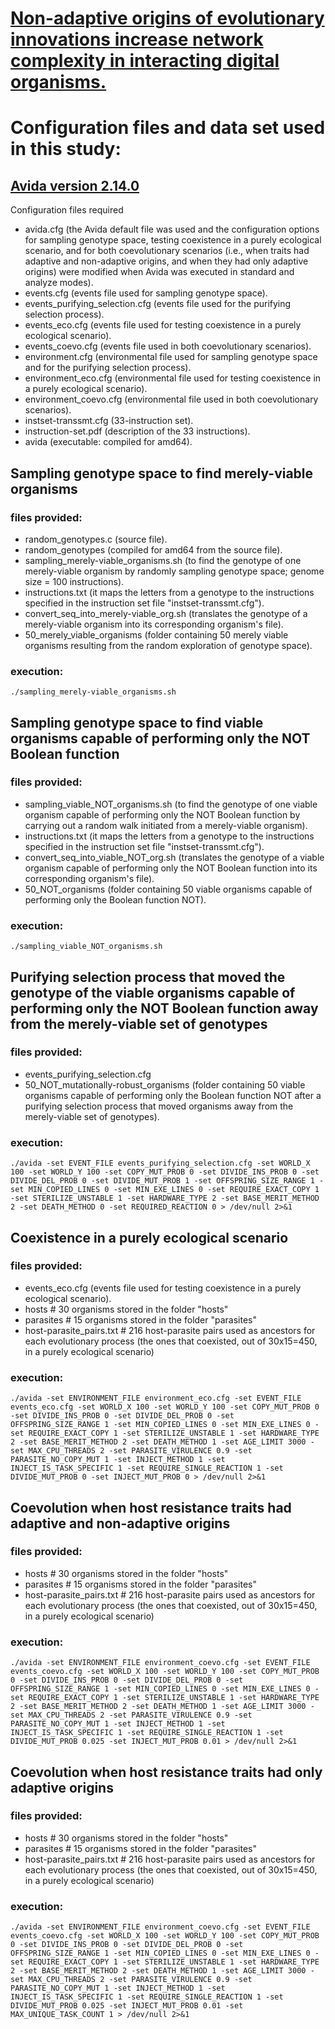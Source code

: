 # <a href="https://github.com/miguelfortuna/avida_host-parasite/blob/master/Non-adaptive%20origins%20of%20evolutionary%20innovations%20increase%20network%20complexity%20in%20interacting%20digital%20organisms.pdf" target="_blank">Non-adaptive origins of evolutionary innovations increase network complexity in interacting digital organisms.</a>

# Configuration files and data set used in this study: 

## <a href="https://github.com/devosoft/avida" target="_blank">Avida version 2.14.0</a>  

Configuration files required
- avida.cfg (the Avida default file was used and the configuration options for sampling genotype space, testing coexistence in a purely ecological scenario, and for both coevolutionary scenarios (i.e., when traits had adaptive and non-adaptive origins, and when they had only adaptive origins) were modified when Avida was executed in standard and analyze modes).
- events.cfg (events file used for sampling genotype space).
- events_purifying_selection.cfg (events file used for the purifying selection process).
- events_eco.cfg (events file used for testing coexistence in a purely ecological scenario).
- events_coevo.cfg (events file used in both coevolutionary scenarios).
- environment.cfg (environmental file used for sampling genotype space and for the purifying selection process).
- environment_eco.cfg (environmental file used for testing coexistence in a purely ecological scenario).
- environment_coevo.cfg (environmental file used in both coevolutionary scenarios).
- instset-transsmt.cfg (33-instruction set).
- instruction-set.pdf (description of the 33 instructions).
- avida (executable: compiled for amd64).

## Sampling genotype space to find merely-viable organisms ###
### files provided:
- random_genotypes.c (source file).
- random_genotypes (compiled for amd64 from the source file).
- sampling_merely-viable_organisms.sh (to find the genotype of one merely-viable organism by randomly sampling genotype space; genome size = 100 instructions).
- instructions.txt (it maps the letters from a genotype to the instructions specified in the instruction set file "instset-transsmt.cfg").
- convert_seq_into_merely-viable_org.sh (translates the genotype of a merely-viable organism into its corresponding organism's file).
- 50_merely_viable_organisms (folder containing 50 merely viable organisms resulting from the random exploration of genotype space).
### execution:
```
./sampling_merely-viable_organisms.sh
```

## Sampling genotype space to find viable organisms capable of performing only the NOT Boolean function ###
### files provided:
- sampling_viable_NOT_organisms.sh (to find the genotype of one viable organism capable of performing only the NOT Boolean function by carrying out a random walk initiated from a merely-viable organism).
- instructions.txt (it maps the letters from a genotype to the instructions specified in the instruction set file "instset-transsmt.cfg").
- convert_seq_into_viable_NOT_org.sh (translates the genotype of a viable organism capable of performing only the NOT Boolean function into its corresponding organism's file).
- 50_NOT_organisms (folder containing 50 viable organisms capable of performing only the Boolean function NOT).
### execution:
```
./sampling_viable_NOT_organisms.sh
```

## Purifying selection process that moved the genotype of the viable organisms capable of performing only the NOT Boolean function away from the merely-viable set of genotypes ###
### files provided:
- events_purifying_selection.cfg
- 50_NOT_mutationally-robust_organisms (folder containing 50 viable organisms capable of performing only the Boolean function NOT after a purifying selection process that moved organisms away from the merely-viable set of genotypes).
### execution:
```
./avida -set EVENT_FILE events_purifying_selection.cfg -set WORLD_X 100 -set WORLD_Y 100 -set COPY_MUT_PROB 0 -set DIVIDE_INS_PROB 0 -set DIVIDE_DEL_PROB 0 -set DIVIDE_MUT_PROB 1 -set OFFSPRING_SIZE_RANGE 1 -set MIN_COPIED_LINES 0 -set MIN_EXE_LINES 0 -set REQUIRE_EXACT_COPY 1 -set STERILIZE_UNSTABLE 1 -set HARDWARE_TYPE 2 -set BASE_MERIT_METHOD 2 -set DEATH_METHOD 0 -set REQUIRED_REACTION 0 > /dev/null 2>&1
```

## Coexistence in a purely ecological scenario ###
### files provided:
- events_eco.cfg (events file used for testing coexistence in a purely ecological scenario).
- hosts # 30 organisms stored in the folder "hosts"
- parasites # 15 organisms stored in the folder "parasites"
- host-parasite_pairs.txt # 216 host-parasite pairs used as ancestors for each evolutionary process (the ones that coexisted, out of 30x15=450, in a purely ecological scenario)
### execution:
```
./avida -set ENVIRONMENT_FILE environment_eco.cfg -set EVENT_FILE events_eco.cfg -set WORLD_X 100 -set WORLD_Y 100 -set COPY_MUT_PROB 0 -set DIVIDE_INS_PROB 0 -set DIVIDE_DEL_PROB 0 -set OFFSPRING_SIZE_RANGE 1 -set MIN_COPIED_LINES 0 -set MIN_EXE_LINES 0 -set REQUIRE_EXACT_COPY 1 -set STERILIZE_UNSTABLE 1 -set HARDWARE_TYPE 2 -set BASE_MERIT_METHOD 2 -set DEATH_METHOD 1 -set AGE_LIMIT 3000 -set MAX_CPU_THREADS 2 -set PARASITE_VIRULENCE 0.9 -set PARASITE_NO_COPY_MUT 1 -set INJECT_METHOD 1 -set INJECT_IS_TASK_SPECIFIC 1 -set REQUIRE_SINGLE_REACTION 1 -set DIVIDE_MUT_PROB 0 -set INJECT_MUT_PROB 0 > /dev/null 2>&1
```

## Coevolution when host resistance traits had adaptive and non-adaptive origins ###
### files provided:
- hosts # 30 organisms stored in the folder "hosts"
- parasites # 15 organisms stored in the folder "parasites"
- host-parasite_pairs.txt # 216 host-parasite pairs used as ancestors for each evolutionary process (the ones that coexisted, out of 30x15=450, in a purely ecological scenario)
### execution:
```
./avida -set ENVIRONMENT_FILE environment_coevo.cfg -set EVENT_FILE events_coevo.cfg -set WORLD_X 100 -set WORLD_Y 100 -set COPY_MUT_PROB 0 -set DIVIDE_INS_PROB 0 -set DIVIDE_DEL_PROB 0 -set OFFSPRING_SIZE_RANGE 1 -set MIN_COPIED_LINES 0 -set MIN_EXE_LINES 0 -set REQUIRE_EXACT_COPY 1 -set STERILIZE_UNSTABLE 1 -set HARDWARE_TYPE 2 -set BASE_MERIT_METHOD 2 -set DEATH_METHOD 1 -set AGE_LIMIT 3000 -set MAX_CPU_THREADS 2 -set PARASITE_VIRULENCE 0.9 -set PARASITE_NO_COPY_MUT 1 -set INJECT_METHOD 1 -set INJECT_IS_TASK_SPECIFIC 1 -set REQUIRE_SINGLE_REACTION 1 -set DIVIDE_MUT_PROB 0.025 -set INJECT_MUT_PROB 0.01 > /dev/null 2>&1
```

## Coevolution when host resistance traits had only adaptive origins ###
### files provided:
- hosts # 30 organisms stored in the folder "hosts"
- parasites # 15 organisms stored in the folder "parasites"
- host-parasite_pairs.txt # 216 host-parasite pairs used as ancestors for each evolutionary process (the ones that coexisted, out of 30x15=450, in a purely ecological scenario)
### execution:
```
./avida -set ENVIRONMENT_FILE environment_coevo.cfg -set EVENT_FILE events_coevo.cfg -set WORLD_X 100 -set WORLD_Y 100 -set COPY_MUT_PROB 0 -set DIVIDE_INS_PROB 0 -set DIVIDE_DEL_PROB 0 -set OFFSPRING_SIZE_RANGE 1 -set MIN_COPIED_LINES 0 -set MIN_EXE_LINES 0 -set REQUIRE_EXACT_COPY 1 -set STERILIZE_UNSTABLE 1 -set HARDWARE_TYPE 2 -set BASE_MERIT_METHOD 2 -set DEATH_METHOD 1 -set AGE_LIMIT 3000 -set MAX_CPU_THREADS 2 -set PARASITE_VIRULENCE 0.9 -set PARASITE_NO_COPY_MUT 1 -set INJECT_METHOD 1 -set INJECT_IS_TASK_SPECIFIC 1 -set REQUIRE_SINGLE_REACTION 1 -set DIVIDE_MUT_PROB 0.025 -set INJECT_MUT_PROB 0.01 -set MAX_UNIQUE_TASK_COUNT 1 > /dev/null 2>&1
```
